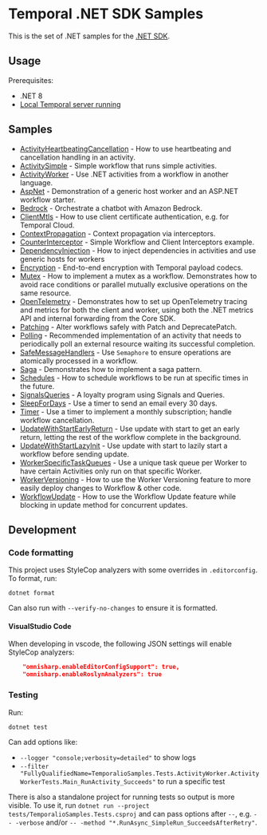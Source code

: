 # Temporal .NET SDK Samples

This is the set of .NET samples for the [.NET SDK](https://github.com/temporalio/sdk-dotnet).

## Usage

Prerequisites:

* .NET 8
* [Local Temporal server running](https://docs.temporal.io/application-development/foundations#run-a-development-cluster)

## Samples

<!-- Keep this list in alphabetical order -->
* [ActivityHeartbeatingCancellation](src/ActivityHeartbeatingCancellation) - How to use heartbeating and cancellation handling in an activity.
* [ActivitySimple](src/ActivitySimple) - Simple workflow that runs simple activities.
* [ActivityWorker](src/ActivityWorker) - Use .NET activities from a workflow in another language.
* [AspNet](src/AspNet) - Demonstration of a generic host worker and an ASP.NET workflow starter.
* [Bedrock](src/Bedrock) - Orchestrate a chatbot with Amazon Bedrock.
* [ClientMtls](src/ClientMtls) - How to use client certificate authentication, e.g. for Temporal Cloud.
* [ContextPropagation](src/ContextPropagation) - Context propagation via interceptors.
* [CounterInterceptor](src/CounterInterceptor/) - Simple Workflow and Client Interceptors example.
* [DependencyInjection](src/DependencyInjection) - How to inject dependencies in activities and use generic hosts for workers
* [Encryption](src/Encryption) - End-to-end encryption with Temporal payload codecs.
* [Mutex](src/Mutex) - How to implement a mutex as a workflow. Demonstrates how to avoid race conditions or parallel mutually exclusive operations on the same resource.
* [OpenTelemetry](src/OpenTelemetry) - Demonstrates how to set up OpenTelemetry tracing and metrics for both the client and worker, using both the .NET metrics API and internal forwarding from the Core SDK.
* [Patching](src/Patching) - Alter workflows safely with Patch and DeprecatePatch.
* [Polling](src/Polling) - Recommended implementation of an activity that needs to periodically poll an external resource waiting its successful completion.
* [SafeMessageHandlers](src/SafeMessageHandlers) - Use `Semaphore` to ensure operations are atomically processed in a workflow.
* [Saga](src/Saga) - Demonstrates how to implement a saga pattern.
* [Schedules](src/Schedules) - How to schedule workflows to be run at specific times in the future.
* [SignalsQueries](src/SignalsQueries) - A loyalty program using Signals and Queries.
* [SleepForDays](src/SleepForDays/) - Use a timer to send an email every 30 days.
* [Timer](src/Timer) - Use a timer to implement a monthly subscription; handle workflow cancellation.
* [UpdateWithStartEarlyReturn](src/UpdateWithStartEarlyReturn) - Use update with start to get an early return, letting the rest of the workflow complete in the background.
* [UpdateWithStartLazyInit](src/UpdateWithStartLazyInit) - Use update with start to lazily start a workflow before sending update.
* [WorkerSpecificTaskQueues](src/WorkerSpecificTaskQueues) - Use a unique task queue per Worker to have certain Activities only run on that specific Worker.
* [WorkerVersioning](src/WorkerVersioning) - How to use the Worker Versioning feature to more easily deploy changes to Workflow & other code.
* [WorkflowUpdate](src/WorkflowUpdate) - How to use the Workflow Update feature while blocking in update method for concurrent updates.

## Development

### Code formatting

This project uses StyleCop analyzers with some overrides in `.editorconfig`. To format, run:

    dotnet format

Can also run with `--verify-no-changes` to ensure it is formatted.

#### VisualStudio Code

When developing in vscode, the following JSON settings will enable StyleCop analyzers:

```json
    "omnisharp.enableEditorConfigSupport": true,
    "omnisharp.enableRoslynAnalyzers": true
```

### Testing

Run:

    dotnet test

Can add options like:

* `--logger "console;verbosity=detailed"` to show logs
* `--filter "FullyQualifiedName=TemporalioSamples.Tests.ActivityWorker.ActivityWorkerTests.Main_RunActivity_Succeeds"`
  to run a specific test

There is also a standalone project for running tests so output is more visible. To use it, run
`dotnet run --project tests/TemporalioSamples.Tests.csproj` and can pass options after `--`, e.g. `-- -verbose` and/or
`-- -method "*.RunAsync_SimpleRun_SucceedsAfterRetry"`.